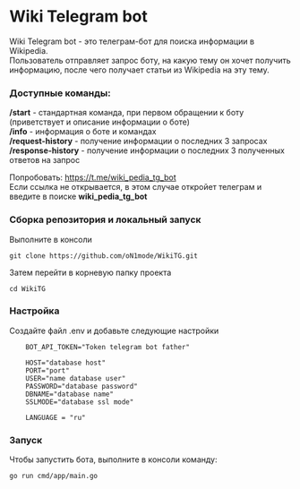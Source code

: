# Wiki Telegram bot

Wiki Telegram bot - это телеграм-бот для поиска информации в Wikipedia.  
Пользователь отправляет запрос боту, на какую тему он хочет получить информацию, после чего получает статьи из Wikipedia на эту тему.

### Доступные команды:

**/start** - стандартная команда, при первом обращении к боту (приветствует и описание информации о боте)  
**/info** - информация о боте и командах  
**/request-history** - получение информации о последних 3 запросах  
**/response-history** - получение информации о последних 3 полученных ответов на запрос

Попробовать: https://t.me/wiki_pedia_tg_bot  
Если ссылка не открывается, в этом случае откройет телеграм и введите в поиске **wiki_pedia_tg_bot**

### Сборка репозитория и локальный запуск

Выполните в консоли

```Console
git clone https://github.com/oN1mode/WikiTG.git
```

Затем перейти в корневую папку проекта

```Console
cd WikiTG
```

### Настройка

Создайте файл .env и добавьте следующие настройки

```
    BOT_API_TOKEN="Token telegram bot father"

    HOST="database host"
    PORT="port"
    USER="name database user"
    PASSWORD="database password"
    DBNAME="database name"
    SSLMODE="database ssl mode"

    LANGUAGE = "ru"
```

### Запуск

Чтобы запустить бота, выполните в консоли команду:

```Console
go run cmd/app/main.go
```
